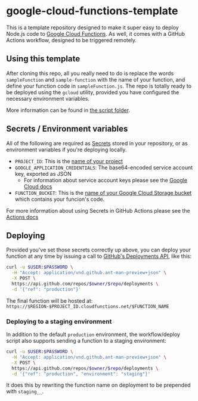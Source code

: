 # google-cloud-functions-template

This is a template repository designed to make it super easy to deploy Node.js code to [Google Cloud Functions](https://cloud.google.com/functions/). As well, it comes with a GitHub Actions workflow, designed to be triggered remotely.

## Using this template

After cloning this repo, all you really need to do is replace the words `sampleFunction` and `sample-function` with the name of your function, and define your function code in `sampleFunction.js`. The repo is totally ready to be deployed using the `gcloud` utility, provided you have configured the necessary environment variables.

More information can be found in [the script folder](script/README.md).

## Secrets / Environment variables

All of the following are required as [Secrets](https://developer.github.com/actions/creating-workflows/storing-secrets/) stored in your repository, or as environment variables if you're deploying locally.

* `PROJECT_ID`: This is the [name of your project](https://cloud.google.com/storage/docs/projects)
* `GOOGLE_APPLICATION_CREDENTIALS`: The base64-encoded service account key, exported as JSON
   * For information about service account keys please see the [Google Cloud docs](https://cloud.google.com/sdk/docs/authorizing)
* `FUNCTION_BUCKET`: This is the [name of your Google Cloud Storage bucket](https://cloud.google.com/functions/docs/deploying/) which contains your funcion's code.

For more information about using Secrets in GitHub Actions please see the [Actions docs](https://developer.github.com/actions/creating-workflows/storing-secrets/)

## Deploying

Provided you've set those secrets correctly up above, you can deploy your function at any time by issuing a call to [GitHub's Deployments API](https://developer.github.com/v3/repos/deployments/#create-a-deployment), like this:

```bash
curl -u $USER:$PASSWORD \
  -H "Accept: application/vnd.github.ant-man-preview+json" \
  -X POST \
  https://api.github.com/repos/$owner/$repo/deployments \
  -d '{"ref": "production"}'
```

The final function will be hosted at: `https://$REGION-$PROJECT_ID.cloudfunctions.net/$FUNCTION_NAME`

### Deploying to a staging environment

In addition to the default `production` environment, the workflow/deploy script also supports sending a function to a staging environment:

```bash
curl -u $USER:$PASSWORD \
  -H "Accept: application/vnd.github.ant-man-preview+json" \
  -X POST \
  https://api.github.com/repos/$owner/$repo/deployments \
  -d '{"ref": "production", "environment": "staging"}'
```

It does this by rewriting the function name on deployment to be prepended with `staging__`.
